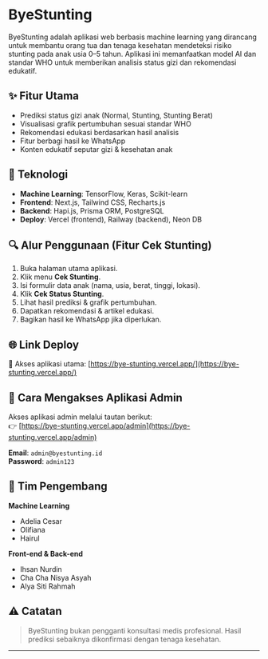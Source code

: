 # ByeStunting

ByeStunting adalah aplikasi web berbasis machine learning yang dirancang untuk membantu orang tua dan tenaga kesehatan mendeteksi risiko stunting pada anak usia 0–5 tahun. Aplikasi ini memanfaatkan model AI dan standar WHO untuk memberikan analisis status gizi dan rekomendasi edukatif.

## ✨ Fitur Utama

- Prediksi status gizi anak (Normal, Stunting, Stunting Berat)
- Visualisasi grafik pertumbuhan sesuai standar WHO
- Rekomendasi edukasi berdasarkan hasil analisis
- Fitur berbagi hasil ke WhatsApp
- Konten edukatif seputar gizi & kesehatan anak

## 🧠 Teknologi

- **Machine Learning**: TensorFlow, Keras, Scikit-learn
- **Frontend**: Next.js, Tailwind CSS, Recharts.js
- **Backend**: Hapi.js, Prisma ORM, PostgreSQL
- **Deploy**: Vercel (frontend), Railway (backend), Neon DB

## 🔍 Alur Penggunaan (Fitur Cek Stunting)

1. Buka halaman utama aplikasi.
2. Klik menu **Cek Stunting**.
3. Isi formulir data anak (nama, usia, berat, tinggi, lokasi).
4. Klik **Cek Status Stunting**.
5. Lihat hasil prediksi & grafik pertumbuhan.
6. Dapatkan rekomendasi & artikel edukasi.
7. Bagikan hasil ke WhatsApp jika diperlukan.


## 🌐 Link Deploy

🔗 Akses aplikasi utama: [https://bye-stunting.vercel.app/](https://bye-stunting.vercel.app/)

## 🔐 Cara Mengakses Aplikasi Admin

Akses aplikasi admin melalui tautan berikut:  
👉 [https://bye-stunting.vercel.app/admin](https://bye-stunting.vercel.app/admin)

**Email**: `admin@byestunting.id`  
**Password**: `admin123`

## 👥 Tim Pengembang

**Machine Learning**  
- Adelia Cesar  
- Olifiana  
- Hairul  

**Front-end & Back-end**
- Ihsan Nurdin  
- Cha Cha Nisya Asyah  
- Alya Siti Rahmah

## ⚠️ Catatan

> ByeStunting bukan pengganti konsultasi medis profesional. Hasil prediksi sebaiknya dikonfirmasi dengan tenaga kesehatan.

---

